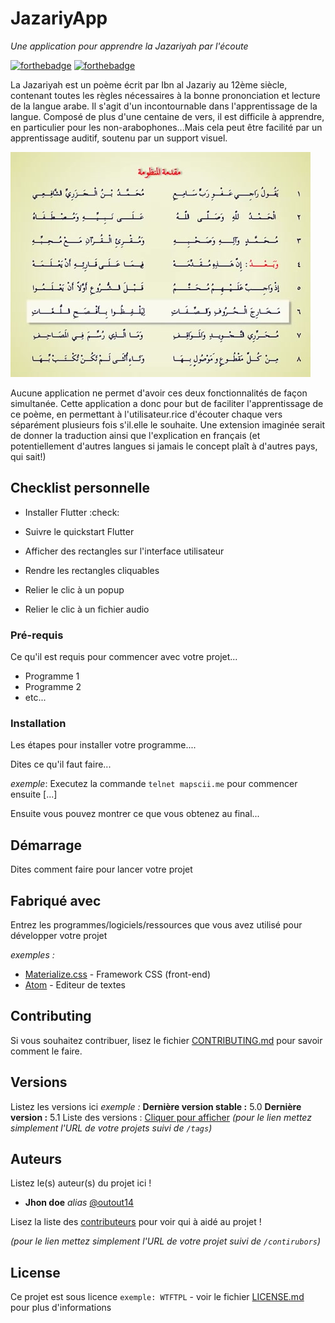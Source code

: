 # JazariyApp
_Une application pour apprendre la Jazariyah par l'écoute_

[![forthebadge](http://forthebadge.com/images/badges/built-with-love.svg)](http://forthebadge.com)
[![forthebadge](http://forthebadge.com/images/badges/built-for-android.svg)](http://forthebadge.com)

La Jazariyah est un poème écrit par Ibn al Jazariy au 12ème siècle, contenant toutes les règles nécessaires à la bonne prononciation et lecture de la langue arabe. Il s'agit d'un incontournable dans l'apprentissage de la langue. 
Composé de plus d'une centaine de vers, il est difficile à apprendre, en particulier pour les non-arabophones...Mais cela peut être facilité par un apprentissage auditif, soutenu par un support visuel.

![Alt text](jazariyah.jpg?raw=true "Title")


Aucune application ne permet d'avoir ces deux fonctionnalités de façon simultanée. Cette application a donc pour but de faciliter l'apprentissage de ce poème, en permettant à l'utilisateur.rice d'écouter chaque vers séparément plusieurs fois s'il.elle le souhaite. 
Une extension imaginée serait de donner la traduction ainsi que l'explication en français (et potentiellement d'autres langues si jamais le concept plaît à d'autres pays, qui sait!)

## Checklist personnelle

 - Installer Flutter :check:

 - Suivre le quickstart Flutter

 - Afficher des rectangles sur l'interface utilisateur

 - Rendre les rectangles cliquables

 - Relier le clic à un popup

 - Relier le clic à un fichier audio

### Pré-requis

Ce qu'il est requis pour commencer avec votre projet...

- Programme 1
- Programme 2
- etc...

### Installation

Les étapes pour installer votre programme....

Dites ce qu'il faut faire...

_exemple_: Executez la commande ``telnet mapscii.me`` pour commencer ensuite [...]


Ensuite vous pouvez montrer ce que vous obtenez au final...

## Démarrage

Dites comment faire pour lancer votre projet

## Fabriqué avec

Entrez les programmes/logiciels/ressources que vous avez utilisé pour développer votre projet

_exemples :_
* [Materialize.css](http://materializecss.com) - Framework CSS (front-end)
* [Atom](https://atom.io/) - Editeur de textes

## Contributing

Si vous souhaitez contribuer, lisez le fichier [CONTRIBUTING.md](https://example.org) pour savoir comment le faire.

## Versions
Listez les versions ici 
_exemple :_
**Dernière version stable :** 5.0
**Dernière version :** 5.1
Liste des versions : [Cliquer pour afficher](https://github.com/your/project-name/tags)
_(pour le lien mettez simplement l'URL de votre projets suivi de ``/tags``)_

## Auteurs
Listez le(s) auteur(s) du projet ici !
* **Jhon doe** _alias_ [@outout14](https://github.com/outout14)

Lisez la liste des [contributeurs](https://github.com/your/project/contributors) pour voir qui à aidé au projet !

_(pour le lien mettez simplement l'URL de votre projet suivi de ``/contirubors``)_

## License

Ce projet est sous licence ``exemple: WTFTPL`` - voir le fichier [LICENSE.md](LICENSE.md) pour plus d'informations